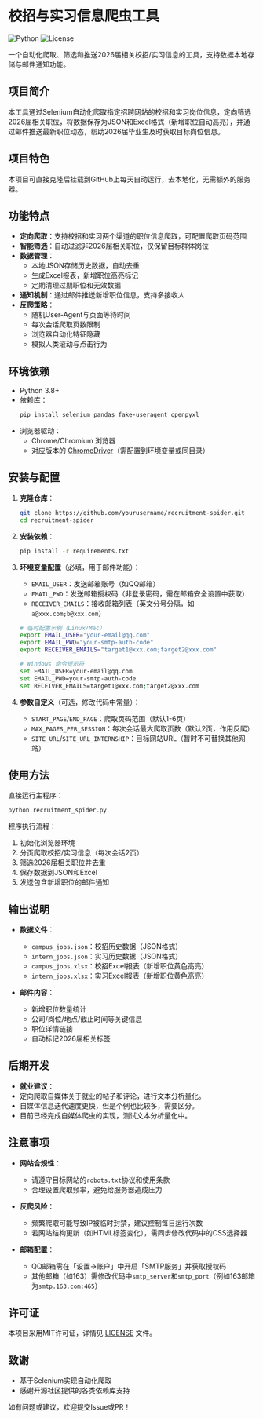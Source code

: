 # 校招与实习信息爬虫工具

![Python](https://img.shields.io/badge/Python-3.8%2B-blue)
![License](https://img.shields.io/badge/License-MIT-green)

一个自动化爬取、筛选和推送2026届相关校招/实习信息的工具，支持数据本地存储与邮件通知功能。


## 项目简介

本工具通过Selenium自动化爬取指定招聘网站的校招和实习岗位信息，定向筛选2026届相关职位，将数据保存为JSON和Excel格式（新增职位自动高亮），并通过邮件推送最新职位动态，帮助2026届毕业生及时获取目标岗位信息。

## 项目特色
本项目可直接克隆后挂载到GitHub上每天自动运行，去本地化，无需额外的服务器。


## 功能特点

- **定向爬取**：支持校招和实习两个渠道的职位信息爬取，可配置爬取页码范围
- **智能筛选**：自动过滤非2026届相关职位，仅保留目标群体岗位
- **数据管理**：
  - 本地JSON存储历史数据，自动去重
  - 生成Excel报表，新增职位高亮标记
  - 定期清理过期职位和无效数据
- **通知机制**：通过邮件推送新增职位信息，支持多接收人
- **反爬策略**：
  - 随机User-Agent与页面等待时间
  - 每次会话爬取页数限制
  - 浏览器自动化特征隐藏
  - 模拟人类滚动与点击行为


## 环境依赖

- Python 3.8+
- 依赖库：
  ```bash
  pip install selenium pandas fake-useragent openpyxl
  ```
- 浏览器驱动：
  - Chrome/Chromium 浏览器
  - 对应版本的 [ChromeDriver](https://sites.google.com/chromium.org/driver/)（需配置到环境变量或同目录）


## 安装与配置

1. **克隆仓库**：
   ```bash
   git clone https://github.com/yourusername/recruitment-spider.git
   cd recruitment-spider
   ```

2. **安装依赖**：
   ```bash
   pip install -r requirements.txt
   ```

3. **环境变量配置**（必填，用于邮件功能）：
   - `EMAIL_USER`：发送邮箱账号（如QQ邮箱）
   - `EMAIL_PWD`：发送邮箱授权码（非登录密码，需在邮箱安全设置中获取）
   - `RECEIVER_EMAILS`：接收邮箱列表（英文分号分隔，如 `a@xxx.com;b@xxx.com`）

   ```bash
   # 临时配置示例（Linux/Mac）
   export EMAIL_USER="your-email@qq.com"
   export EMAIL_PWD="your-smtp-auth-code"
   export RECEIVER_EMAILS="target1@xxx.com;target2@xxx.com"
   
   # Windows 命令提示符
   set EMAIL_USER=your-email@qq.com
   set EMAIL_PWD=your-smtp-auth-code
   set RECEIVER_EMAILS=target1@xxx.com;target2@xxx.com
   ```

4. **参数自定义**（可选，修改代码中常量）：
   - `START_PAGE`/`END_PAGE`：爬取页码范围（默认1-6页）
   - `MAX_PAGES_PER_SESSION`：每次会话最大爬取页数（默认2页，作用反爬）
   - `SITE_URL`/`SITE_URL_INTERNSHIP`：目标网站URL（暂时不可替换其他网站）


## 使用方法

直接运行主程序：
```bash
python recruitment_spider.py
```

程序执行流程：
1. 初始化浏览器环境
2. 分页爬取校招/实习信息（每次会话2页）
3. 筛选2026届相关职位并去重
4. 保存数据到JSON和Excel
5. 发送包含新增职位的邮件通知


## 输出说明

- **数据文件**：
  - `campus_jobs.json`：校招历史数据（JSON格式）
  - `intern_jobs.json`：实习历史数据（JSON格式）
  - `campus_jobs.xlsx`：校招Excel报表（新增职位黄色高亮）
  - `intern_jobs.xlsx`：实习Excel报表（新增职位黄色高亮）

- **邮件内容**：
  - 新增职位数量统计
  - 公司/岗位/地点/截止时间等关键信息
  - 职位详情链接
  - 自动标记2026届相关标签

## 后期开发
- **就业建议**：
- 定向爬取自媒体关于就业的帖子和评论，进行文本分析量化。
- 自媒体信息迭代速度更快，但是个例也比较多，需要区分。
- 目前已经完成自媒体爬虫的实现，测试文本分析量化中。

## 注意事项

- **网站合规性**：
  - 请遵守目标网站的`robots.txt`协议和使用条款
  - 合理设置爬取频率，避免给服务器造成压力

- **反爬风险**：
  - 频繁爬取可能导致IP被临时封禁，建议控制每日运行次数
  - 若网站结构更新（如HTML标签变化），需同步修改代码中的CSS选择器

- **邮箱配置**：
  - QQ邮箱需在「设置→账户」中开启「SMTP服务」并获取授权码
  - 其他邮箱（如163）需修改代码中`smtp_server`和`smtp_port`（例如163邮箱为`smtp.163.com:465`）


## 许可证

本项目采用MIT许可证，详情见 [LICENSE](LICENSE) 文件。


## 致谢

- 基于Selenium实现自动化爬取
- 感谢开源社区提供的各类依赖库支持

如有问题或建议，欢迎提交Issue或PR！
